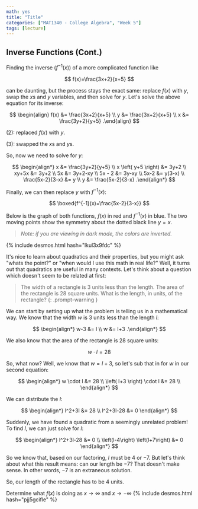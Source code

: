 ```yaml
---
math: yes
title: "Title"
categories: ["MAT1340 - College Algebra", "Week 5"]
tags: [lecture]
---
```


## Inverse Functions (Cont.)

Finding the inverse ($f^{-1}(x)$) of a more complicated function like

$$
f(x)=\frac{3x+2}{x+5}
$$

can be daunting, but the process stays the exact same: replace $f(x)$ with $y$, swap the $x$s and $y$ variables, and then solve for $y$. Let's solve the above equation for its inverse:

$$
\begin{align}
f(x) &= \frac{3x+2}{x+5} \\
y &= \frac{3x+2}{x+5} \\
x &= \frac{3y+2}{y+5}
.\end{align}
$$

$(2)$: replaced $f(x)$ with $y$.

$(3)$: swapped the $x$s and $y$s.

So, now we need to solve for $y$:

$$
\begin{align*}
x &= \frac{3y+2}{y+5} \\
x \left( y+5 \right) &= 3y+2 \\
xy+5x &= 3y+2 \\
5x &= 3y+2-xy \\
5x - 2 &= 3y-xy \\
5x-2 &= y(3-x) \\
\frac{5x-2}{3-x} &= y \\
y &= \frac{5x-2}{3-x}
.\end{align*}
$$

Finally, we can then replace $y$ with $f^{-1}(x)$:

$$
\boxed{f^{-1}(x)=\frac{5x-2}{3-x}}
$$

Below is the graph of both functions, $f(x)$ in red and $f^{-1}(x)$ in blue. The two moving points show the symmetry about the dotted black line $y=x$.
> *Note: if you are viewing in dark mode, the colors are inverted.*
>
{% include desmos.html hash="lkul3x9fdc" %}

It's nice to learn about quadratics and their properties, but you might ask "whats the point?" or "when would I use this math in real life?" Well, it turns out that quadratics are useful in many contexts. Let's think about a question which doesn't seem to be related at first:

> The width of a rectangle is $3$ units less than the length. The area of the rectangle is $28$ square units. What is the length, in units, of the rectangle?
{: .prompt-warning }

We can start by setting up what the problem is telling us in a mathematical way. We know that the width $w$ is $3$ units less than the length $l$:

$$
\begin{align*}
w-3 &= l \\
w &= l+3
.\end{align*}
$$

We also know that the area of the rectangle is $28$ square units:

$$
w \cdot l = 28
$$

So, what now? Well, we know that $w=l+3$, so let's sub that in for $w$ in our second equation:

$$
\begin{align*}
w \cdot l &= 28 \\
\left( l+3 \right) \cdot l &= 28 \\
\end{align*}
$$

We can distribute the $l$:

$$
\begin{align*}
l^2+3l &= 28 \\
l^2+3l-28 &= 0
\end{align*}
$$

Suddenly, we have found a quadratic from a seemingly unrelated problem! To find $l$, we can just solve for $l$:

$$
\begin{align*}
l^2+3l-28 &= 0 \\
\left(l-4\right) \left(l+7\right) &= 0
\end{align*}
$$

So we know that, based on our factoring, $l$ must be $4$ or $-7$. But let's think about what this result means: can our length be $-7$? That doesn't make sense. In other words, $-7$ is an extraneous solution.

So, our length of the rectangle has to be $4$ units.

Determine what $f(x)$ is doing as $x\to \infty$ and $x\to -\infty$
{% include desmos.html hash="pjj5gcifle" %}
